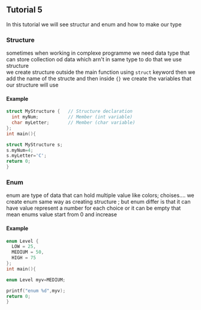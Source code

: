 ## Tutorial 5
In this tutorial we will see structur and enum and how to make our  type

### Structure
sometimes when working in complexe programme we need data type that can store collection od data which arn't in same type to do that we use structure  
we create structure outside the main function using `struct` keyword then we add the name of the structe and then inside `{}` we create the variables that our structure will use
#### Example
```C
struct MyStructure {   // Structure declaration
  int myNum;           // Member (int variable)
  char myLetter;       // Member (char variable)
};
int main(){

struct MyStructure s;
s.myNum=4;
s.myLetter='C';
return 0;
}
```
### Enum
enum are type of data that can hold multiple value like colors; choises.... we create enum same way as creating structure ; but enum differ is that it can have value represent a number for each choice
or it can be empty that mean enums value start from 0 and increase
#### Example
```C
enum Level {
  LOW = 25,
  MEDIUM = 50,
  HIGH = 75
};
int main(){

enum Level myv=MEDIUM;

printf("enum %d",myv);
return 0;
}
```
